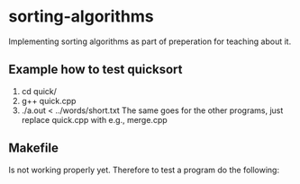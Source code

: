 # sorting-algorithms
Implementing sorting algorithms as part of preperation for teaching about it.  

## Example how to test quicksort
  1. cd quick/
  2. g++ quick.cpp
  3. ./a.out < ../words/short.txt
The same goes for the other programs, just replace quick.cpp with e.g., merge.cpp

## Makefile
Is not working properly yet. Therefore to test a program do the following:

